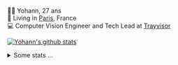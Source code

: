 <p>
  👨🏻 <bold>Yohann</bold>, 27 ans<br/>
  💼 Living in <a href="https://www.google.com/maps?q=paris">Paris</a>, France<br/>
  💻 Computer Vision Engineer and Tech Lead at <a href="https://trayvisor.com/">Trayvisor</a><br/>
</p>

<a href="https://github.com/anuraghazra/github-readme-stats"><img align="center" src="https://github-readme-stats-go94hl40s-yohann84l.vercel.app//api?username=yohann84L&show_icons=true&include_all_commits=true" alt="Yohann's github stats" /> </a>


<details>
  <summary>Some stats ...</summary><br/>
  

<!--START_SECTION:waka-->
![Code Time](http://img.shields.io/badge/Code%20Time-1%2C011%20hrs%2042%20mins-blue)

![Profile Views](http://img.shields.io/badge/Profile%20Views-0-blue)

**🐱 My GitHub Data** 

> 📦 440.7 kB Used in GitHub's Storage 
 > 
> 🏆 102 Contributions in the Year 2024
 > 
> 🚫 Not Opted to Hire
 > 
> 📜 25 Public Repositories 
 > 
> 🔑 21 Private Repositories 
 > 
**I'm an Early 🐤** 

```text
🌞 Morning                14189 commits       ████████░░░░░░░░░░░░░░░░░   31.55 % 
🌆 Daytime                25524 commits       ██████████████░░░░░░░░░░░   56.76 % 
🌃 Evening                5095 commits        ███░░░░░░░░░░░░░░░░░░░░░░   11.33 % 
🌙 Night                  163 commits         ░░░░░░░░░░░░░░░░░░░░░░░░░   00.36 % 
```
📅 **I'm Most Productive on Wednesday** 

```text
Monday                   8190 commits        █████░░░░░░░░░░░░░░░░░░░░   18.21 % 
Tuesday                  8269 commits        █████░░░░░░░░░░░░░░░░░░░░   18.39 % 
Wednesday                10050 commits       ██████░░░░░░░░░░░░░░░░░░░   22.35 % 
Thursday                 9520 commits        █████░░░░░░░░░░░░░░░░░░░░   21.17 % 
Friday                   8210 commits        █████░░░░░░░░░░░░░░░░░░░░   18.26 % 
Saturday                 265 commits         ░░░░░░░░░░░░░░░░░░░░░░░░░   00.59 % 
Sunday                   467 commits         ░░░░░░░░░░░░░░░░░░░░░░░░░   01.04 % 
```


📊 **This Week I Spent My Time On** 

```text
🕑︎ Time Zone: Europe/Paris

💬 Programming Languages: 
Python                   10 hrs 16 mins      ████████████████████░░░░░   81.26 % 
YAML                     59 mins             ██░░░░░░░░░░░░░░░░░░░░░░░   07.81 % 
SQL                      24 mins             █░░░░░░░░░░░░░░░░░░░░░░░░   03.24 % 
SSH Config               18 mins             █░░░░░░░░░░░░░░░░░░░░░░░░   02.37 % 
Bash                     16 mins             █░░░░░░░░░░░░░░░░░░░░░░░░   02.22 % 

🔥 Editors: 
PyCharm                  10 hrs 52 mins      █████████████████████░░░░   85.92 % 
VS Code                  1 hr 46 mins        ████░░░░░░░░░░░░░░░░░░░░░   14.08 % 

💻 Operating System: 
Mac                      12 hrs 39 mins      █████████████████████████   100.00 % 
```

**I Mostly Code in Python** 

```text
Python                   24 repos            ██████████████░░░░░░░░░░░   54.55 % 
Jupyter Notebook         5 repos             ███░░░░░░░░░░░░░░░░░░░░░░   11.36 % 
JavaScript               3 repos             ██░░░░░░░░░░░░░░░░░░░░░░░   06.82 % 
HTML                     2 repos             █░░░░░░░░░░░░░░░░░░░░░░░░   04.55 % 
Shell                    1 repo              █░░░░░░░░░░░░░░░░░░░░░░░░   02.27 % 
```




 Last Updated on 28/01/2024 00:29:40 UTC
<!--END_SECTION:waka-->
